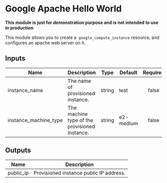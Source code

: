 # Google Apache Hello World

**This module is just for demonstration purpose and is not intended to use in production**

This module allows you to create a` google_compute_instance` resource, and configures an apache web server on it.

## Inputs

| Name                  | Description                                   | Type   | Default   | Required |
| --------------------- | --------------------------------------------- | ------ | --------- | :------: |
| instance_name         | The name of provisioned instance.             | string | test      |  false   |
| instance_machine_type | The machine type of the provisioned instance. | string | e2-medium |  false   |

## Outputs

| Name      | Description                             |
| --------- | --------------------------------------- |
| public_ip | Provisioned instance public IP address. |
